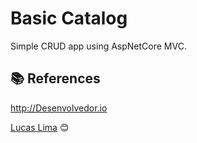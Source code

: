 # Basic Catalog

Simple CRUD app using AspNetCore MVC.

## :books:	References

http://Desenvolvedor.io

 [Lucas Lima](https://github.com/lucasslimaa) 😊
